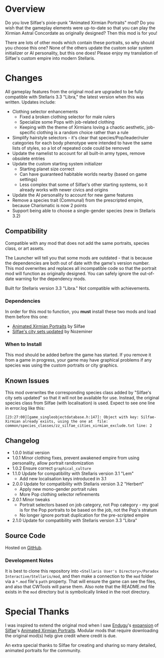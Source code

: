 # Overview

Do you love Silfae's pixie-punk "Animated Xirmian Portraits" mod?  Do you wish that the gameplay elements were up-to-date so that you can play the Xirmian Astral Concordate as originally designed?  Then this mod is for you!

There are lots of other mods which contain these portraits, so why should you choose this one?  None of the others update the custom solar system initializer or AI personality, but this one does!  Please enjoy my translation of Silfae's custom empire into modern Stellaris.

# Changes

All gameplay features from the original mod are upgraded to be fully compatible with Stellaris 3.3 "Libra," the latest version when this was written.  Updates include:

* Clothing selector enhancements
    * Fixed a broken clothing selector for male rulers
    * Specialize some Pops with job-related clothing
    * Keeping with the theme of Xirmians loving a chaotic aesthetic, job-specific clothing is a random choice rather than a rule
* Simplify hairstyle selectors - it's clear that species/Pop/leader/ruler categories for each body phenotype were intended to have the same lists of styles, so a lot of repeated code could be removed
* Update the namelist to account for all built-in army types, remove obsolete entries
* Update the custom starting system initializer
    * Starting planet size correct
    * Can have guaranteed habitable worlds nearby (based on game settings)
    * Less complex that some of Silfae's other starting systems, so it already works with newer civics and origins
* Update the AI personality to account for new game features
* Remove a species trait (Communal) from the prescripted empire, because Charismatic is now 2 points
* Support being able to choose a single-gender species (new in Stellaris 3.2)

## Compatibility

Compatible with any mod that does not add the same portraits, species class, or art assets.

The Launcher will tell you that some mods are outdated - that is because the dependencies are both out of date with the game's version number.  This mod overwrites and replaces all incompatible code so that the portrait mod will function as originally designed.  You can safely ignore the out-of-date warning for the dependency mods.

Built for Stellaris version 3.3 "Libra."  Not compatible with achievements.

### Dependencies

In order for this mod to function, you **must** install these two mods and load them before this one:

* [Animated Xirmian Portraits](https://steamcommunity.com/sharedfiles/filedetails/?id=881118424) by Silfae
* [Silfae's city sets updated](https://steamcommunity.com/sharedfiles/filedetails/?id=2247427791) by Nozeminer

### When to Install

This mod should be added before the game has started.  If you remove it from a game in progress, your game may have graphical problems if any species was using the custom portraits or city graphics.

## Known Issues

This mod overwrites the corresponding species class added by "Silfae's city sets updated" so that it will not be available for use.  Instead, the original species class from Silfae (with localisation) is used.  Expect to see one line in error.log like this:

```
[23:27:00][game_singleobjectdatabase.h:147]: Object with key: Silfae-Xirmian already exists, using the one at  file: common/species_classes/zz_silfae_cities_xirmian_exclude.txt line: 2
```

## Changelog

* 1.0.0 Initial version
* 1.0.1 Minor clothing fixes, prevent awakened empire from using personality, allow portrait randomization
* 1.0.2 Ensure correct `graphical_culture`
* 1.1.0 Update for compatibility with Stellaris version 3.1 "Lem"
    * Add new localisation keys introduced in 3.1
* 2.0.0 Update for compatibility with Stellaris version 3.2 "Herbert"
    * Apply new mono-gender portrait rules
    * More Pop clothing selector refinements
* 2.0.1 Minor tweaks
    * Portrait selectors based on job category, not Pop category - my goal is for the Pop portraits to be based on the job, not the Pop's stratum
    * No longer ignore portrait duplication for the pre-scripted empire
* 2.1.0 Update for compatibility with Stellaris version 3.3 "Libra"

## Source Code

Hosted on [GitHub](https://github.com/corsairmarks/xirmian_portraits_revisited).

### Development Notes

It is best to clone this repository into `<Stellaris User's Directory>/Paradox Interactive/Stellaris/mod`, and then make a connection to the `mod` folder via a `*.mod` file's `path` property.  That will ensure the game can see the files, and also that CWTools will parse them.  Also note that the README.md file exists in the `mod` directory but is symbolically linked in the root directory.

# Special Thanks

I was inspired to extend the original mod when I saw [Endugu](https://steamcommunity.com/profiles/76561198037630876/myworkshopfiles/)'s [expansion](https://steamcommunity.com/sharedfiles/filedetails/?id=1584824947) of [Silfae](https://steamcommunity.com/profiles/76561198021525667/myworkshopfiles/)'s [Animated Xirmian Portraits](https://steamcommunity.com/workshop/filedetails/?id=881118424).  Modular mods that require downloading the original mod(s) help give credit where credit is due.

An extra special thanks to Silfae for creating and sharing so many detailed, animated portraits for the community.